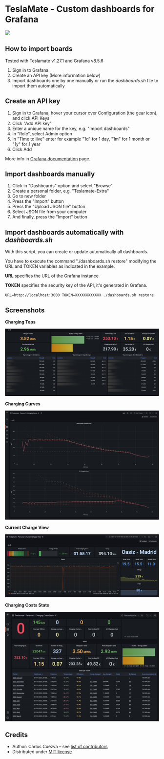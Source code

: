 # TeslaMate - Custom dashboards for Grafana

[![](https://img.shields.io/badge/Donate-PayPal-ff69b4.svg)](https://www.paypal.com/donate?hosted_button_id=QF2MBMQZP4V2J)

## How to import boards

Tested with Teslamate v1.27.1 and Grafana v8.5.6

1. Sign in to Grafana
2. Create an API key (More information below)
3. Import dashboards one by one manually or run the *dashboards.sh* file to import them automatically

## Create an API key

1. Sign in to Grafana, hover your cursor over Configuration (the gear icon), and click API Keys
2. Click "Add API key"
3. Enter a unique name for the key, e.g. "Import dashboards"
4. In "Role", select Admin option
5. In "Time to live" enter for example "1d" for 1 day, "1m" for 1 month or "1y" for 1 year
6. Click Add

More info in [Grafana documentation](https://grafana.com/docs/grafana/v8.5/administration/api-keys/create-api-key/) page.

## Import dashboards manually

1. Click in "Dashboards" option and select "Browse"
2. Create a personal folder, e.g. "Teslamate-Extra"
3. Go to new folder
4. Press the "Import" button
5. Press the "Upload JSON file" button
6. Select JSON file from your computer
7. And finally, press the "Import" button

## Import dashboards automatically with *dashboards.sh*

With this script, you can create or update automatically all dashboards.

You have to execute the command "./dashboards.sh restore" modifying the URL and TOKEN variables as indicated in the example.

**URL** specifies the URL of the Grafana instance

**TOKEN** specifies the security key of the API, it's generated in Grafana.

``URL=http://localhost:3000 TOKEN=XXXXXXXXXXXX ./dashboards.sh restore``

## Screenshots

**Charging Tops**

![Charging Tops](./screenshots/charging_tops.png)

**Charging Curves**

![Charging Curves](./screenshots/charging_curves.png)

**Current Charge View**

![Charging Curves](./screenshots/current_charge_view.png)

**Charging Costs Stats**

![Charging Costs Stats](./screenshots/charging_costs_stats.png)

## Credits

- Author: Carlos Cuezva – see [list of contributors](https://github.com/CarlosCuezva/dashboards-Grafana-Teslamate/graphs/contributors)
- Distributed under [MIT license](./LICENSE)
